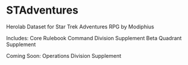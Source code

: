 # STAdventures
Herolab Dataset for Star Trek Adventures RPG by Modiphius

Includes:
Core Rulebook
Command Division Supplement
Beta Quadrant Supplement

Coming Soon:
Operations Division Supplement


